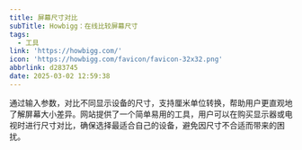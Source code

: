 ```yaml
---
title: 屏幕尺寸对比
subTitle: Howbigg：在线比较屏幕尺寸
tags:
  - 工具
link: 'https://howbigg.com/'
icon: 'https://howbigg.com/favicon/favicon-32x32.png'
abbrlink: d283745
date: 2025-03-02 12:59:38
---
```


通过输入参数，对比不同显示设备的尺寸，支持厘米单位转换，帮助用户更直观地了解屏幕大小差异。网站提供了一个简单易用的工具，用户可以在购买显示器或电视时进行尺寸对比，确保选择最适合自己的设备，避免因尺寸不合适而带来的困扰。